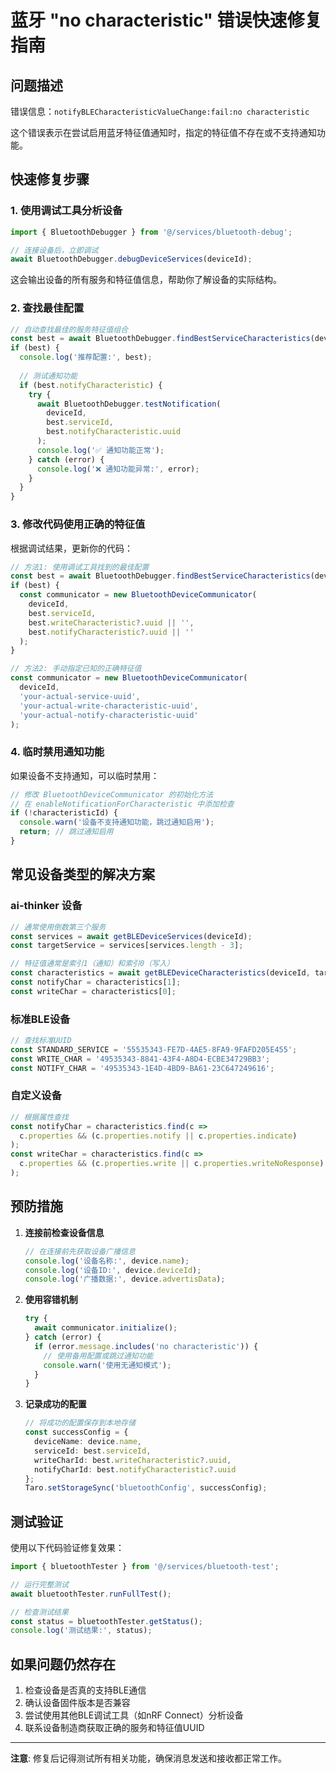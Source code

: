 # 蓝牙 "no characteristic" 错误快速修复指南

## 问题描述

错误信息：`notifyBLECharacteristicValueChange:fail:no characteristic`

这个错误表示在尝试启用蓝牙特征值通知时，指定的特征值不存在或不支持通知功能。

## 快速修复步骤

### 1. 使用调试工具分析设备

```typescript
import { BluetoothDebugger } from '@/services/bluetooth-debug';

// 连接设备后，立即调试
await BluetoothDebugger.debugDeviceServices(deviceId);
```

这会输出设备的所有服务和特征值信息，帮助你了解设备的实际结构。

### 2. 查找最佳配置

```typescript
// 自动查找最佳的服务特征值组合
const best = await BluetoothDebugger.findBestServiceCharacteristics(deviceId);
if (best) {
  console.log('推荐配置:', best);
  
  // 测试通知功能
  if (best.notifyCharacteristic) {
    try {
      await BluetoothDebugger.testNotification(
        deviceId, 
        best.serviceId, 
        best.notifyCharacteristic.uuid
      );
      console.log('✅ 通知功能正常');
    } catch (error) {
      console.log('❌ 通知功能异常:', error);
    }
  }
}
```

### 3. 修改代码使用正确的特征值

根据调试结果，更新你的代码：

```typescript
// 方法1: 使用调试工具找到的最佳配置
const best = await BluetoothDebugger.findBestServiceCharacteristics(deviceId);
if (best) {
  const communicator = new BluetoothDeviceCommunicator(
    deviceId,
    best.serviceId,
    best.writeCharacteristic?.uuid || '',
    best.notifyCharacteristic?.uuid || ''
  );
}

// 方法2: 手动指定已知的正确特征值
const communicator = new BluetoothDeviceCommunicator(
  deviceId,
  'your-actual-service-uuid',
  'your-actual-write-characteristic-uuid', 
  'your-actual-notify-characteristic-uuid'
);
```

### 4. 临时禁用通知功能

如果设备不支持通知，可以临时禁用：

```typescript
// 修改 BluetoothDeviceCommunicator 的初始化方法
// 在 enableNotificationForCharacteristic 中添加检查
if (!characteristicId) {
  console.warn('设备不支持通知功能，跳过通知启用');
  return; // 跳过通知启用
}
```

## 常见设备类型的解决方案

### ai-thinker 设备

```typescript
// 通常使用倒数第三个服务
const services = await getBLEDeviceServices(deviceId);
const targetService = services[services.length - 3];

// 特征值通常是索引1（通知）和索引0（写入）
const characteristics = await getBLEDeviceCharacteristics(deviceId, targetService.uuid);
const notifyChar = characteristics[1];
const writeChar = characteristics[0];
```

### 标准BLE设备

```typescript
// 查找标准UUID
const STANDARD_SERVICE = '55535343-FE7D-4AE5-8FA9-9FAFD205E455';
const WRITE_CHAR = '49535343-8841-43F4-A8D4-ECBE34729BB3';
const NOTIFY_CHAR = '49535343-1E4D-4BD9-BA61-23C647249616';
```

### 自定义设备

```typescript
// 根据属性查找
const notifyChar = characteristics.find(c => 
  c.properties && (c.properties.notify || c.properties.indicate)
);
const writeChar = characteristics.find(c => 
  c.properties && (c.properties.write || c.properties.writeNoResponse)
);
```

## 预防措施

1. **连接前检查设备信息**
   ```typescript
   // 在连接前先获取设备广播信息
   console.log('设备名称:', device.name);
   console.log('设备ID:', device.deviceId);
   console.log('广播数据:', device.advertisData);
   ```

2. **使用容错机制**
   ```typescript
   try {
     await communicator.initialize();
   } catch (error) {
     if (error.message.includes('no characteristic')) {
       // 使用备用配置或跳过通知功能
       console.warn('使用无通知模式');
     }
   }
   ```

3. **记录成功的配置**
   ```typescript
   // 将成功的配置保存到本地存储
   const successConfig = {
     deviceName: device.name,
     serviceId: best.serviceId,
     writeCharId: best.writeCharacteristic?.uuid,
     notifyCharId: best.notifyCharacteristic?.uuid
   };
   Taro.setStorageSync('bluetoothConfig', successConfig);
   ```

## 测试验证

使用以下代码验证修复效果：

```typescript
import { bluetoothTester } from '@/services/bluetooth-test';

// 运行完整测试
await bluetoothTester.runFullTest();

// 检查测试结果
const status = bluetoothTester.getStatus();
console.log('测试结果:', status);
```

## 如果问题仍然存在

1. 检查设备是否真的支持BLE通信
2. 确认设备固件版本是否兼容
3. 尝试使用其他BLE调试工具（如nRF Connect）分析设备
4. 联系设备制造商获取正确的服务和特征值UUID

---

**注意**: 修复后记得测试所有相关功能，确保消息发送和接收都正常工作。